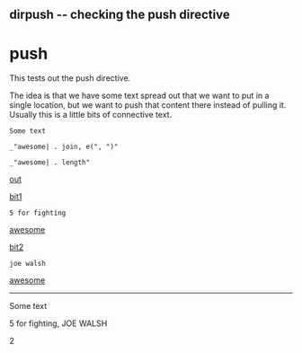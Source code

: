 dirpush -- checking the push directive
---
# push

This tests out the push directive. 

The idea is that we have some text spread out that we want to put in a single
location, but we want to push that content there instead of pulling it.
Usually this is a little bits of connective text. 

    Some text

    _"awesome| . join, e(", ")"

    _"awesome| . length"

[out](# "save:")

[bit1]()

    5 for fighting

[awesome](# "push:")

[bit2]()

    joe walsh

[awesome](# "push: | . toUpperCase")

---
Some text

5 for fighting, JOE WALSH

2
